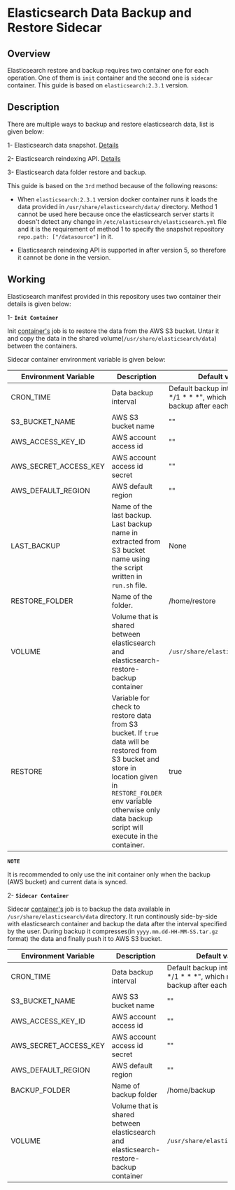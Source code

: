 # Elasticsearch Data Backup and Restore Sidecar

## Overview

Elasticsearch restore and backup requires two container one for each operation. One of them is `init` container and the second one is `sidecar` container. This guide is based on `elasticsearch:2.3.1` version.

## Description

There are multiple ways to backup and restore elasticsearch data, list is given below:

1- Elasticsearch data snapshot. [Details](https://z0z0.me/how-to-create-snapshot-and-restore-snapshot-with-elasticsearch/)

2- Elasticsearch reindexing API. [Details](https://www.elastic.co/guide/en/elasticsearch/reference/current/docs-reindex.html)

3- Elasticsearch data folder restore and backup.

This guide is based on the `3rd` method because of the following reasons:

* When `elasticsearch:2.3.1` version docker container runs it loads the data provided in `/usr/share/elasticsearch/data/` directory. Method 1 cannot be used here because once the elasticsearch server starts it doesn't detect any change in `/etc/elasticsearch/elasticsearch.yml` file and it is the requirement of method 1 to specify the snapshot repository `repo.path: ["/datasource"]` in it.

* Elasticsearch reindexing API is supported in after version 5, so therefore it cannot be done in the version.


## Working

Elasticsearch manifest provided in this repository uses two container their details is given below:

1- **`Init Container`**

Init [container's](https://hub.docker.com/r/stakater/elasticsearch-restore) job is to restore the data from the AWS S3 bucket. Untar it and copy the data in the shared volume(`/usr/share/elasticsearch/data`) between the containers. 

Sidecar container environment variable is given below:

| Environment Variable | Description | Default value |
|---|---|---|
| CRON_TIME | Data backup interval | Default backup interval is "00 */1 * * *", which means take backup after each hour. |
| S3_BUCKET_NAME | AWS S3 bucket name | "" |
| AWS_ACCESS_KEY_ID | AWS account access id | "" |
| AWS_SECRET_ACCESS_KEY | AWS account access id secret | "" |
| AWS_DEFAULT_REGION | AWS default region | "" |
| LAST_BACKUP | Name of the last backup. Last backup name in extracted from S3 bucket name using the script written in `run.sh` file. | None |
| RESTORE_FOLDER | Name of the folder. | /home/restore |
| VOLUME | Volume that is shared between elasticsearch and elasticsearch-restore-backup container | `/usr/share/elasticsearch/data` |
| RESTORE | Variable for check to restore data from S3 bucket. If `true` data will be restored from S3 bucket and store in location given in `RESTORE_FOLDER` env variable otherwise only data backup script will execute in the container. | true |

**`NOTE`**

It is recommended to only use the init container only when the backup (AWS bucket) and current data is synced. 

2- **`Sidecar Container`**

Sidecar [container's](https://hub.docker.com/r/stakater/elasticsearch-backup) job is to backup the data available in `/usr/share/elasticsearch/data` directory. It run continously side-by-side with elasticsearch container and backup the data after the interval specified by the user. During backup it compresses(in `yyyy.mm.dd-HH-MM-SS.tar.gz` format) the data and finally push it to AWS S3 bucket.


| Environment Variable | Description | Default value |
|---|---|---|
| CRON_TIME | Data backup interval | Default backup interval is "00 */1 * * *", which means take backup after each hour. |
| S3_BUCKET_NAME | AWS S3 bucket name | "" |
| AWS_ACCESS_KEY_ID | AWS account access id | "" |
| AWS_SECRET_ACCESS_KEY | AWS account access id secret | "" |
| AWS_DEFAULT_REGION | AWS default region | "" |
| BACKUP_FOLDER | Name of backup folder | /home/backup |
| VOLUME | Volume that is shared between elasticsearch and elasticsearch-restore-backup container | `/usr/share/elasticsearch/data` |
